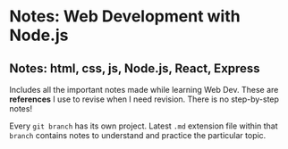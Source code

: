 # Notes: Web Development with Node.js 

## Notes: html, css, js, Node.js, React, Express

Includes all the important notes made while learning Web Dev. These are **references** I use to revise when I need revision. There is no step-by-step notes!

Every `git branch` has its own project. Latest `.md` extension file within that `branch` contains notes to understand and practice the particular topic. 


